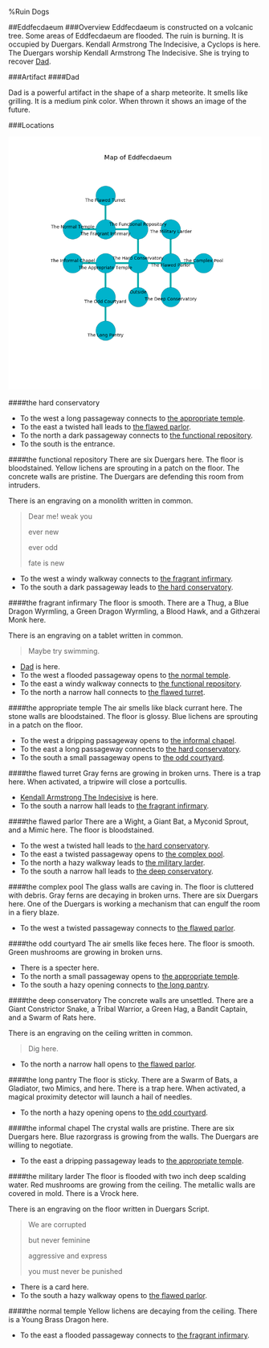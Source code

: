 %Ruin Dogs

##Eddfecdaeum
###Overview
Eddfecdaeum is constructed on a volcanic tree. Some areas of Eddfecdaeum are flooded. The ruin is burning. It is occupied by Duergars. <a name="Kendall-Armstrong-The-Indecisive"></a>Kendall Armstrong The Indecisive, a Cyclops is here. The Duergars worship Kendall Armstrong The Indecisive. She  is trying to recover [Dad](#Dad). 



###Artifact
####<a name="Dad"></a>Dad


Dad is a powerful artifact in the shape of a sharp meteorite. It smells like grilling. It is a medium pink color. When thrown it shows an image of the future. 





###Locations


![](../v2/images/Eddfecdaeum.png)

####<a name="the-hard-conservatory"></a>the hard conservatory




* To the west a long passageway connects to [the appropriate temple](#the-appropriate-temple).
* To the east a twisted hall leads to [the flawed parlor](#the-flawed-parlor).
* To the north a dark passageway connects to [the functional repository](#the-functional-repository).
* To the south is the entrance.


####<a name="the-functional-repository"></a>the functional repository
There are six Duergars here. The floor is bloodstained. Yellow lichens are sprouting in a patch on the floor. The concrete walls are pristine. The Duergars are defending this room from intruders. 

There is an engraving on a monolith written in common. 

> Dear me! weak you
>
> ever new
>
> ever odd
>
> fate is new
>


* To the west a windy walkway connects to [the fragrant infirmary](#the-fragrant-infirmary).
* To the south a dark passageway leads to [the hard conservatory](#the-hard-conservatory).


####<a name="the-fragrant-infirmary"></a>the fragrant infirmary
The floor is smooth. There are a Thug, a Blue Dragon Wyrmling, a Green Dragon Wyrmling, a Blood Hawk, and a Githzerai Monk here. 

There is an engraving on a tablet written in common. 

> Maybe try swimming.
>


* [Dad](#Dad) is here.
* To the west a flooded passageway opens to [the normal temple](#the-normal-temple).
* To the east a windy walkway connects to [the functional repository](#the-functional-repository).
* To the north a narrow hall connects to [the flawed turret](#the-flawed-turret).


####<a name="the-appropriate-temple"></a>the appropriate temple
The air smells like black currant here. The stone walls are bloodstained. The floor is glossy. Blue lichens are sprouting in a patch on the floor. 



* To the west a dripping passageway opens to [the informal chapel](#the-informal-chapel).
* To the east a long passageway connects to [the hard conservatory](#the-hard-conservatory).
* To the south a small passageway opens to [the odd courtyard](#the-odd-courtyard).


####<a name="the-flawed-turret"></a>the flawed turret
Gray ferns are growing in broken urns. There is a trap here. When activated, a tripwire will close a portcullis. 



* [Kendall Armstrong The Indecisive](#Kendall-Armstrong-The-Indecisive) is here.
* To the south a narrow hall leads to [the fragrant infirmary](#the-fragrant-infirmary).


####<a name="the-flawed-parlor"></a>the flawed parlor
There are a Wight, a Giant Bat, a Myconid Sprout, and a Mimic here. The floor is bloodstained. 



* To the west a twisted hall leads to [the hard conservatory](#the-hard-conservatory).
* To the east a twisted passageway opens to [the complex pool](#the-complex-pool).
* To the north a hazy walkway leads to [the military larder](#the-military-larder).
* To the south a narrow hall leads to [the deep conservatory](#the-deep-conservatory).


####<a name="the-complex-pool"></a>the complex pool
The glass walls are caving in. The floor is cluttered with debris. Gray ferns are decaying in broken urns. There are six Duergars here. One of the Duergars is working a mechanism that can engulf the room in a fiery blaze. 



* To the west a twisted passageway connects to [the flawed parlor](#the-flawed-parlor).


####<a name="the-odd-courtyard"></a>the odd courtyard
The air smells like feces here. The floor is smooth. Green mushrooms are growing in broken urns. 



* There is a specter here.
* To the north a small passageway opens to [the appropriate temple](#the-appropriate-temple).
* To the south a hazy opening connects to [the long pantry](#the-long-pantry).


####<a name="the-deep-conservatory"></a>the deep conservatory
The concrete walls are unsettled. There are a Giant Constrictor Snake, a Tribal Warrior, a Green Hag, a Bandit Captain, and a Swarm of Rats here. 

There is an engraving on the ceiling written in common. 

> Dig here.
>


* To the north a narrow hall opens to [the flawed parlor](#the-flawed-parlor).


####<a name="the-long-pantry"></a>the long pantry
The floor is sticky. There are a Swarm of Bats, a Gladiator, two Mimics, and  here. There is a trap here. When activated, a magical proximity detector will launch a hail of needles. 



* To the north a hazy opening opens to [the odd courtyard](#the-odd-courtyard).


####<a name="the-informal-chapel"></a>the informal chapel
The crystal walls are pristine. There are six Duergars here. Blue razorgrass is growing from the walls. The Duergars are willing to negotiate. 



* To the east a dripping passageway leads to [the appropriate temple](#the-appropriate-temple).


####<a name="the-military-larder"></a>the military larder
The floor is flooded with two inch deep scalding water. Red mushrooms are growing from the ceiling. The metallic walls are covered in mold. There is a Vrock here. 

There is an engraving on the floor written in Duergars Script. 

> We are corrupted
>
> but never feminine
>
> aggressive and express
>
> you must never be punished
>


* There is a card here.
* To the south a hazy walkway opens to [the flawed parlor](#the-flawed-parlor).


####<a name="the-normal-temple"></a>the normal temple
Yellow lichens are decaying from the ceiling. There is a Young Brass Dragon here. 



* To the east a flooded passageway connects to [the fragrant infirmary](#the-fragrant-infirmary).



